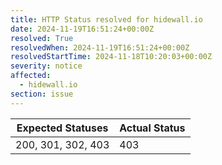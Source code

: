 ```yaml
---
title: HTTP Status resolved for hidewall.io
date: 2024-11-19T16:51:24+00:00Z
resolved: True
resolvedWhen: 2024-11-19T16:51:24+00:00Z
resolvedStartTime: 2024-11-18T10:20:03+00:00Z
severity: notice
affected:
  - hidewall.io
section: issue
---
```


| Expected Statuses | Actual Status  |
|-------------------|----------------|
| 200, 301, 302, 403 | 403 |
